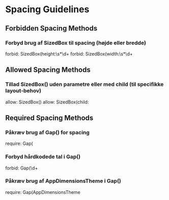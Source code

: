 # Spacing Guidelines

## Forbidden Spacing Methods

### Forbyd brug af SizedBox til spacing (højde eller bredde)

forbid: SizedBox\(height:\s*\d+
forbid: SizedBox\(width:\s*\d+

## Allowed Spacing Methods

### Tillad SizedBox() uden parametre eller med child (til specifikke layout-behov)

allow: SizedBox\(\)
allow: SizedBox\(child:

## Required Spacing Methods

### Påkræv brug af Gap() for spacing

require: Gap\(

### Forbyd hårdkodede tal i Gap()

forbid: Gap\(\d+

### Påkræv brug af AppDimensionsTheme i Gap()

require: Gap\(AppDimensionsTheme
